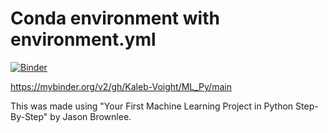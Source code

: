 # Conda environment with environment.yml

[![Binder](http://mybinder.org/badge_logo.svg)](https://mybinder.org/v2/gh/Kaleb-Voight/ML_Py/main)

https://mybinder.org/v2/gh/Kaleb-Voight/ML_Py/main

This was made using "Your First Machine Learning Project in Python Step-By-Step" by Jason Brownlee.
